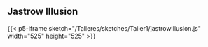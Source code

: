 ## Jastrow Illusion
{{< p5-iframe sketch="/Talleres/sketches/Taller1/jastrowIllusion.js" width="525" height="525" >}}